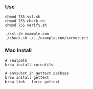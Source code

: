 ### Use
```shell script
chmod 755 ssl.sh
chmod 755 check.sh
chmod 755 verify.sh

./ssl.sh example.com
./check.sh ./../example.com/server.crt
```

### Mac Install
```shell script
# realpath
brew install coreutils

# envsubst in gettext package
brew install gettext
brew link --force gettext
```